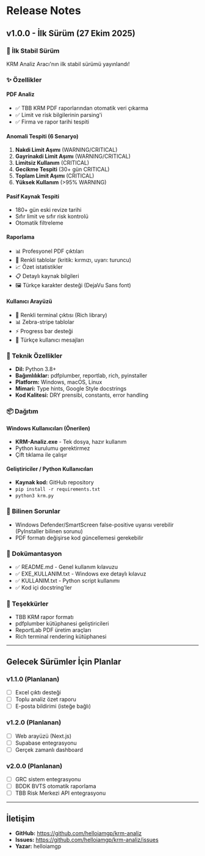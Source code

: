 # Release Notes

## v1.0.0 - İlk Sürüm (27 Ekim 2025)

### 🎉 İlk Stabil Sürüm

KRM Analiz Aracı'nın ilk stabil sürümü yayınlandı!

### ✨ Özellikler

#### PDF Analiz
- ✅ TBB KRM PDF raporlarından otomatik veri çıkarma
- ✅ Limit ve risk bilgilerinin parsing'i
- ✅ Firma ve rapor tarihi tespiti

#### Anomali Tespiti (6 Senaryo)
1. **Nakdi Limit Aşımı** (WARNING/CRITICAL)
2. **Gayrinakdi Limit Aşımı** (WARNING/CRITICAL)
3. **Limitsiz Kullanım** (CRITICAL)
4. **Gecikme Tespiti** (30+ gün CRITICAL)
5. **Toplam Limit Aşımı** (CRITICAL)
6. **Yüksek Kullanım** (>95% WARNING)

#### Pasif Kaynak Tespiti
- 180+ gün eski revize tarihi
- Sıfır limit ve sıfır risk kontrolü
- Otomatik filtreleme

#### Raporlama
- 📊 Profesyonel PDF çıktıları
- 🎨 Renkli tablolar (kritik: kırmızı, uyarı: turuncu)
- 📈 Özet istatistikler
- 📋 Detaylı kaynak bilgileri
- 🖼️ Türkçe karakter desteği (DejaVu Sans font)

#### Kullanıcı Arayüzü
- 🎨 Renkli terminal çıktısı (Rich library)
- 📊 Zebra-stripe tablolar
- ⚡ Progress bar desteği
- 💬 Türkçe kullanıcı mesajları

### 🔧 Teknik Özellikler

- **Dil:** Python 3.8+
- **Bağımlılıklar:** pdfplumber, reportlab, rich, pyinstaller
- **Platform:** Windows, macOS, Linux
- **Mimari:** Type hints, Google Style docstrings
- **Kod Kalitesi:** DRY prensibi, constants, error handling

### 📦 Dağıtım

#### Windows Kullanıcıları (Önerilen)
- **KRM-Analiz.exe** - Tek dosya, hazır kullanım
- Python kurulumu gerektirmez
- Çift tıklama ile çalışır

#### Geliştiriciler / Python Kullanıcıları
- **Kaynak kod:** GitHub repository
- `pip install -r requirements.txt`
- `python3 krm.py`

### 🐛 Bilinen Sorunlar

- Windows Defender/SmartScreen false-positive uyarısı verebilir (PyInstaller bilinen sorunu)
- PDF formatı değişirse kod güncellemesi gerekebilir

### 📝 Dokümantasyon

- ✅ README.md - Genel kullanım kılavuzu
- ✅ EXE_KULLANIM.txt - Windows exe detaylı kılavuz
- ✅ KULLANIM.txt - Python script kullanımı
- ✅ Kod içi docstring'ler

### 🙏 Teşekkürler

- TBB KRM rapor formatı
- pdfplumber kütüphanesi geliştiricileri
- ReportLab PDF üretim araçları
- Rich terminal rendering kütüphanesi

---

## Gelecek Sürümler İçin Planlar

### v1.1.0 (Planlanan)
- [ ] Excel çıktı desteği
- [ ] Toplu analiz özet raporu
- [ ] E-posta bildirimi (isteğe bağlı)

### v1.2.0 (Planlanan)
- [ ] Web arayüzü (Next.js)
- [ ] Supabase entegrasyonu
- [ ] Gerçek zamanlı dashboard

### v2.0.0 (Planlanan)
- [ ] GRC sistem entegrasyonu
- [ ] BDDK BVTS otomatik raporlama
- [ ] TBB Risk Merkezi API entegrasyonu

---

## İletişim

- **GitHub:** https://github.com/helloiamgp/krm-analiz
- **Issues:** https://github.com/helloiamgp/krm-analiz/issues
- **Yazar:** helloiamgp
